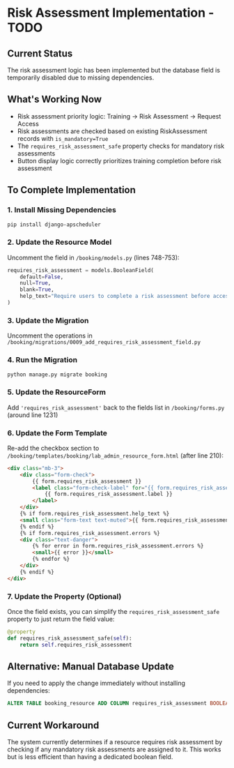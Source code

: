 # Risk Assessment Implementation - TODO

## Current Status
The risk assessment logic has been implemented but the database field is temporarily disabled due to missing dependencies.

## What's Working Now
- Risk assessment priority logic: Training → Risk Assessment → Request Access
- Risk assessments are checked based on existing RiskAssessment records with `is_mandatory=True`
- The `requires_risk_assessment_safe` property checks for mandatory risk assessments
- Button display logic correctly prioritizes training completion before risk assessment

## To Complete Implementation

### 1. Install Missing Dependencies
```bash
pip install django-apscheduler
```

### 2. Update the Resource Model
Uncomment the field in `/booking/models.py` (lines 748-753):
```python
requires_risk_assessment = models.BooleanField(
    default=False,
    null=True,
    blank=True,
    help_text="Require users to complete a risk assessment before accessing this resource"
)
```

### 3. Update the Migration
Uncomment the operations in `/booking/migrations/0009_add_requires_risk_assessment_field.py`

### 4. Run the Migration
```bash
python manage.py migrate booking
```

### 5. Update the ResourceForm
Add `'requires_risk_assessment'` back to the fields list in `/booking/forms.py` (around line 1231)

### 6. Update the Form Template
Re-add the checkbox section to `/booking/templates/booking/lab_admin_resource_form.html` (after line 210):
```html
<div class="mb-3">
    <div class="form-check">
        {{ form.requires_risk_assessment }}
        <label class="form-check-label" for="{{ form.requires_risk_assessment.id_for_label }}">
            {{ form.requires_risk_assessment.label }}
        </label>
    </div>
    {% if form.requires_risk_assessment.help_text %}
    <small class="form-text text-muted">{{ form.requires_risk_assessment.help_text }}</small>
    {% endif %}
    {% if form.requires_risk_assessment.errors %}
    <div class="text-danger">
        {% for error in form.requires_risk_assessment.errors %}
        <small>{{ error }}</small>
        {% endfor %}
    </div>
    {% endif %}
</div>
```

### 7. Update the Property (Optional)
Once the field exists, you can simplify the `requires_risk_assessment_safe` property to just return the field value:
```python
@property
def requires_risk_assessment_safe(self):
    return self.requires_risk_assessment
```

## Alternative: Manual Database Update
If you need to apply the change immediately without installing dependencies:
```sql
ALTER TABLE booking_resource ADD COLUMN requires_risk_assessment BOOLEAN DEFAULT 0;
```

## Current Workaround
The system currently determines if a resource requires risk assessment by checking if any mandatory risk assessments are assigned to it. This works but is less efficient than having a dedicated boolean field.